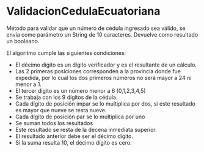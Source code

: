# ValidacionCedulaEcuatoriana
Método para validar que un número de cédula ingresado sea válido, se envía como parámetro un String de 10 caracteres.
Devuelve como resultado un booleano.

El algoritmo cumple las siguientes condiciones:
- El décimo dígito es un dígito verificador y es el resultante de un cálculo.
- Las 2 primeras posiciones corresponden a la provincia donde fue expedida, por lo cual los dos primeros números no será mayor a 24 ni menor a 1.
- El tercer dígito es un número menor a 6 (0,1,2,3,4,5)
- Se trabaja con los 9 dígitos de la cédula.
- Cada dígito de posición impar se lo multiplica por dos, si este resultado es mayor que nueve se resta nueve.
- Cada dígito de posición par se lo multiplica por uno
- Se suman todos los resultados
- Este resultado se resta de la decena inmediata superior.
- El resultado anterior debe ser el décimo dígito.
- Si la suma resulta 10, el décimo dígito es cero.
